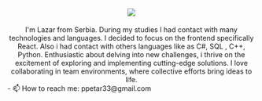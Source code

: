 <h1 align="center">
    <img src="https://readme-typing-svg.herokuapp.com/?font=Righteous&size=35&center=true&vCenter=true&width=500&height=70&duration=4000&lines=Hi+There!+👋;+I'm+Lazar+Kostic!;" />
</h1>
<div align="center">
    I'm Lazar from Serbia. During my studies I had contact with many technologies and languages. I decided to focus on the frontend specifically React. Also i had contact with others languages like as C#, SQL , C++, Python. Enthusiastic about delving into new challenges, i thrive on the excitement of exploring and implementing cutting-edge solutions. I love collaborating in team environments, where collective efforts bring ideas to life.
</div>
- 📫 How to reach me: ppetar33@gmail.com
